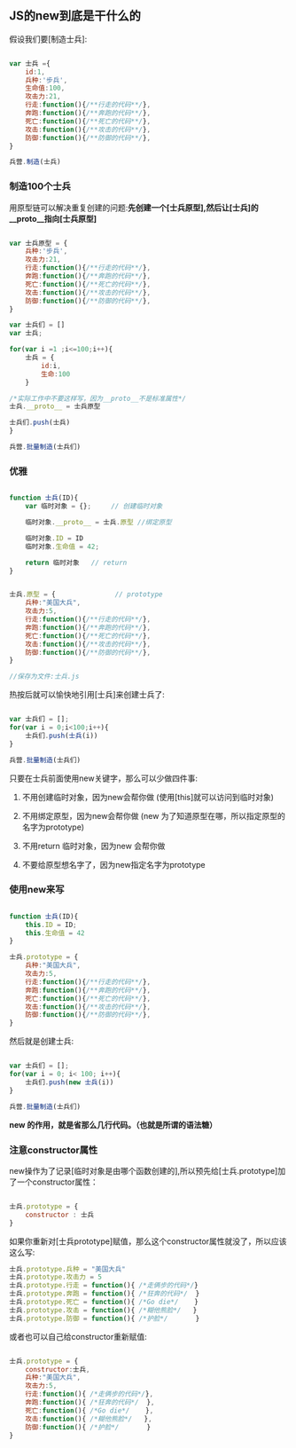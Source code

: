## JS的new到底是干什么的

假设我们要[制造士兵]:

```javascript

var 士兵 ={
    id:1,
    兵种:'步兵',
    生命值:100,
    攻击力:21,
    行走:function(){/**行走的代码**/},
    奔跑:function(){/**奔跑的代码**/},
    死亡:function(){/**死亡的代码**/},
    攻击:function(){/**攻击的代码**/},
    防御:function(){/**防御的代码**/},
}

兵营.制造(士兵)

```

### 制造100个士兵

用原型链可以解决重复创建的问题:**先创建一个[士兵原型],然后让[士兵]的__proto__指向[士兵原型]**

```javascript

var 士兵原型 = {
    兵种:'步兵',
    攻击力:21,
    行走:function(){/**行走的代码**/},
    奔跑:function(){/**奔跑的代码**/},
    死亡:function(){/**死亡的代码**/},
    攻击:function(){/**攻击的代码**/},
    防御:function(){/**防御的代码**/},
}

var 士兵们 = []
var 士兵;

for(var i =1 ;i<=100;i++){
    士兵 = {
        id:i,
        生命:100
    }

/*实际工作中不要这样写，因为__proto__不是标准属性*/
士兵.__proto__ = 士兵原型

士兵们.push(士兵)
}

兵营.批量制造(士兵们)

```

### 优雅

```javascript

function 士兵(ID){
    var 临时对象 = {};     // 创建临时对象

    临时对象.__proto__ = 士兵.原型 //绑定原型

    临时对象.ID = ID
    临时对象.生命值 = 42;

    return 临时对象   // return 
}


士兵.原型 = {               // prototype
    兵种:"美国大兵",
    攻击力:5,
    行走:function(){/**行走的代码**/},
    奔跑:function(){/**奔跑的代码**/},
    死亡:function(){/**死亡的代码**/},
    攻击:function(){/**攻击的代码**/},
    防御:function(){/**防御的代码**/},
}

//保存为文件:士兵.js

```

热按后就可以愉快地引用[士兵]来创建士兵了:

```javascript

var 士兵们 = [];
for(var i = 0;i<100;i++){
    士兵们.push(士兵(i))
}

兵营.批量制造(士兵们)

```

只要在士兵前面使用new关键字，那么可以少做四件事:

1. 不用创建临时对象，因为new会帮你做 (使用[this]就可以访问到临时对象)

2. 不用绑定原型，因为new会帮你做 (new 为了知道原型在哪，所以指定原型的名字为prototype)

3. 不用return 临时对象，因为new 会帮你做

4. 不要给原型想名字了，因为new指定名字为prototype


### 使用new来写

```javascript

function 士兵(ID){
    this.ID = ID;
    this.生命值 = 42
}

士兵.prototype = {
    兵种:"美国大兵",
    攻击力:5,
    行走:function(){/**行走的代码**/},
    奔跑:function(){/**奔跑的代码**/},
    死亡:function(){/**死亡的代码**/},
    攻击:function(){/**攻击的代码**/},
    防御:function(){/**防御的代码**/},
}

```

然后就是创建士兵:

```javascript

var 士兵们 = [];
for(var i = 0; i< 100; i++){
    士兵们.push(new 士兵(i))
}

兵营.批量制造(士兵们)

```

**new 的作用，就是省那么几行代码。（也就是所谓的语法糖）**

### 注意constructor属性

new操作为了记录[临时对象是由哪个函数创建的],所以预先给[士兵.prototype]加了一个constructor属性：

```javascript

士兵.prototype = {
    constructor : 士兵
}

```

如果你重新对[士兵prototype]赋值，那么这个constructor属性就没了，所以应该这么写:

```javascript
士兵.prototype.兵种 = "美国大兵"
士兵.prototype.攻击力 = 5
士兵.prototype.行走 = function(){ /*走俩步的代码*/}
士兵.prototype.奔跑 = function(){ /*狂奔的代码*/  }
士兵.prototype.死亡 = function(){ /*Go die*/    }
士兵.prototype.攻击 = function(){ /*糊他熊脸*/   }
士兵.prototype.防御 = function(){ /*护脸*/       }

```

或者也可以自己给constructor重新赋值:

```javascript

士兵.prototype = {
    constructor:士兵,
    兵种:"美国大兵",
    攻击力:5,
    行走:function(){ /*走俩步的代码*/},
    奔跑:function(){ /*狂奔的代码*/  },
    死亡:function(){ /*Go die*/    },
    攻击:function(){ /*糊他熊脸*/   },
    防御:function(){ /*护脸*/       }
}


```